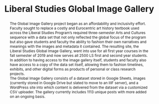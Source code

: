 ---
pid: gig
done: true
title: Liberal Studies Global Image Gallery
category: Other
tags:
- visual-culture
abstract: "The Global Image Gallery project began as an affordability and inclusivity
  effort. Faculty sought to replace a costly and Eurocentric art history textbook
  used across the LIberal Studies Program’s required three-semester Arts and Cultures
  sequence with a data set that not only reflected the global focus of the program
  but also gave students and faculty the ability to fashion their own narratives and
  meanings with the images and metadata it contained. The resulting site, the Liberal
  Studies Global Image Gallery, went into use for all first year courses in the fall
  semester of 2019 and now serves all 2500 LS first and second year students. In addition
  to having access to the image gallery itself, students and faculty also have access
  to a copy of the data set itself, allowing them to fashion timelines, exhibits,
  and other digital forms as products of personal or class research projects. \n\nThe
  Global Image Gallery consists of a dataset stored in Google Sheets, images (currently
  stored in Google Drive but slated to move to an IIIF server), and a WordPress site
  into which content is delivered from the dataset via a customized CSV uploader.
  The gallery currently includes 1113 unique posts with more added on an ongoing basis."
pis:
- appert
link: https://www.google.com/url?q=https%3A%2F%2Fglobalimages.liberalstudies.hosting.nyu.edu%2F&sa=D&sntz=1&usg=AOvVaw2IJW9qUylLOsF41uPqKrlO
image: gig.png
hero_image: "/media/projects/gig.png"
order: '060'
layout: project
---